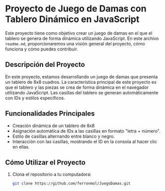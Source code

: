 # Proyecto de Juego de Damas con Tablero Dinámico en JavaScript

Este proyecto tiene como objetivo crear un juego de damas en el que el tablero se genera de forma dinámica utilizando JavaScript. En este archivo `readme.md`, proporcionaremos una visión general del proyecto, cómo funciona y cómo puedes contribuir.

## Descripción del Proyecto

En este proyecto, estamos desarrollando un juego de damas que presenta un tablero de 8x8 cuadros. La característica principal de este proyecto es que el tablero y las piezas se crea de forma dinámica en el navegador utilizando JavaScript. Las casillas del tablero se generan automáticamente con IDs y estilos específicos.

## Funcionalidades Principales

- Creación dinámica de un tablero de 8x8
- Asignación automática de IDs a las casillas en formato "letra + número".
- Estilo de casillas alternando entre blanco y negro.
- Interacción con las casillas, mostrando el ID en la consola al hacer clic en ellas.

## Cómo Utilizar el Proyecto

1. Clona el repositorio a tu computadora:

   ```bash
   git clone https://github.com/ferronmol/JuegoDamas.git
   ```
